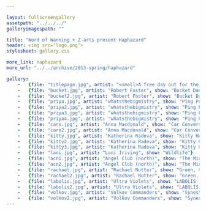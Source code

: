 ```yaml
---

layout: fullscreengallery
assetpath: "../../../"
galleryimagespath: ""

title: "Word of Warning + Z-arts present Haphazard"
header: <img src="logo.png">
stylesheet: gallery.css

more_link: Haphazard
more_url: "../../archive/2013-spring/haphazard"

gallery:
    -   {file: "titlepage.jpg", artist: "<small>A free day out for the curious of all ages, click top left Haphazard for more.</small>", show: "<small>Images copyright &copy;2013 Word of Warning"}
    -   {file: "bucket.jpg", artist: "Robert Foster", show: "Bucket Dance"}
    -   {file: "bucket2.jpg", artist: "Robert Foster", show: "Bucket Dance"}
    -   {file: "priya.jpg", artist: "whatsthebigmistry", show: "Ping Pong Crash + Other Sounds"}
    -   {file: "priya2.jpg", artist: "whatsthebigmistry", show: "Ping Pong Crash + Other Sounds"}
    -   {file: "priya3.jpg", artist: "whatsthebigmistry", show: "Ping Pong Crash + Other Sounds"}
    -   {file: "priya4.jpg", artist: "whatsthebigmistry", show: "Ping Pong Crash + Other Sounds"}
    -   {file: "cars.jpg", artist: "Anna Macdonald", show: "Car Conversations"}
    -   {file: "cars2.jpg", artist: "Anna Macdonald", show: "Car Conversations"}
    -   {file: "kitty.jpg", artist: "Katherina Radeva", show: "Kitty Has No Pity"}
    -   {file: "kitty2.jpg", artist: "Katherina Radeva", show: "Kitty Has No Pity"}
    -   {file: "kitty3.jpg", artist: "Katherina Radeva", show: "Kitty Has No Pity"}
    -   {file: "lani.jpg", artist: "Lani Iriving", show: "Wildlife"}    
    -   {file: "acn1.jpg", artist: "Angel Club (north)", show: "The Mirror Twins"}
    -   {file: "acn2.jpg", artist: "Angel Club (north)", show: "The Mirror Twins"}
    -   {file: "rachael.jpg", artist: "Rachael Nutter", show: "Green, Gas, Grass"}
    -   {file: "rachael2.jpg", artist: "Rachael Nutter", show: "Green, Gas, Grass"}
    -   {file: "labolis.jpg", artist: "Ultra Violets", show: "LABOLIS :: Threads"}
    -   {file: "labolis2.jpg", artist: "Ultra Violets", show: "LABOLIS :: Threads"}
    -   {file: "volkov.jpg", artist: "Volkov Commanders", show: "Synesthetic Moonscape"}
    -   {file: "volkov2.jpg", artist: "Volkov Commanders", show: "Synesthetic Moonscape"}
---
```


